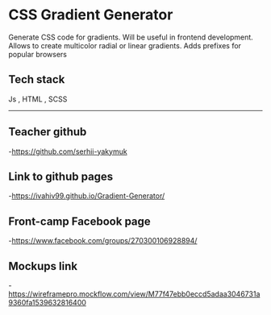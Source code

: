 # CSS Gradient Generator

Generate CSS code for gradients. Will be useful in frontend development. Allows to create multicolor radial or linear gradients. Adds prefixes for popular browsers


## Tech stack

Js , HTML , SCSS

---
## Teacher github

-https://github.com/serhii-yakymuk

## Link to github pages

-https://ivahiv99.github.io/Gradient-Generator/

## Front-camp Facebook page

-https://www.facebook.com/groups/270300106928894/

## Mockups link

-https://wireframepro.mockflow.com/view/M77f47ebb0eccd5adaa3046731a9360fa1539632816400 



